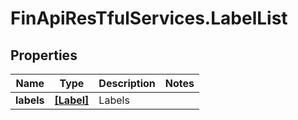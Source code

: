 # FinApiResTfulServices.LabelList

## Properties
Name | Type | Description | Notes
------------ | ------------- | ------------- | -------------
**labels** | [**[Label]**](Label.md) | Labels | 


